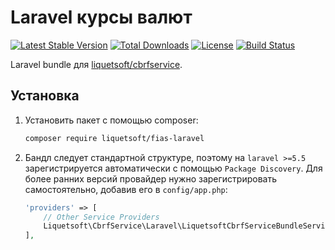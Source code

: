 Laravel курсы валют
===============

[![Latest Stable Version](https://poser.pugx.org/liquetsoft/cbrfservice-laravel/v/stable.png)](https://packagist.org/packages/liquetsoft/cbrfservice-laravel)
[![Total Downloads](https://poser.pugx.org/liquetsoft/cbrfservice-laravel/downloads.png)](https://packagist.org/packages/liquetsoft/cbrfservice-laravel)
[![License](https://poser.pugx.org/liquetsoft/cbrfservice-laravel/license.svg)](https://packagist.org/packages/liquetsoft/cbrfservice-laravel)
[![Build Status](https://github.com/liquetsoft/cbrfservice-laravel/workflows/cbrfservice_laravel/badge.svg)](https://github.com/liquetsoft/cbrfservice-laravel/actions?query=workflow%3A%22cbrfservice_laravel%22)

Laravel bundle для [liquetsoft/cbrfservice](https://github.com/liquetsoft/cbrfservice).



Установка
---------
1. Установить пакет с помощью composer:

    ```bash
    composer require liquetsoft/fias-laravel
    ```

2. Бандл следует стандартной структуре, поэтому на `laravel >=5.5` зарегистрируется автоматически с помощью `Package Discovery`. Для более ранних версий провайдер нужно зарегистрировать самостоятельно, добавив его в `config/app.php`:

    ```php
    'providers' => [
        // Other Service Providers
        Liquetsoft\CbrfService\Laravel\LiquetsoftCbrfServiceBundleServiceProvider::class,
    ],
    ```